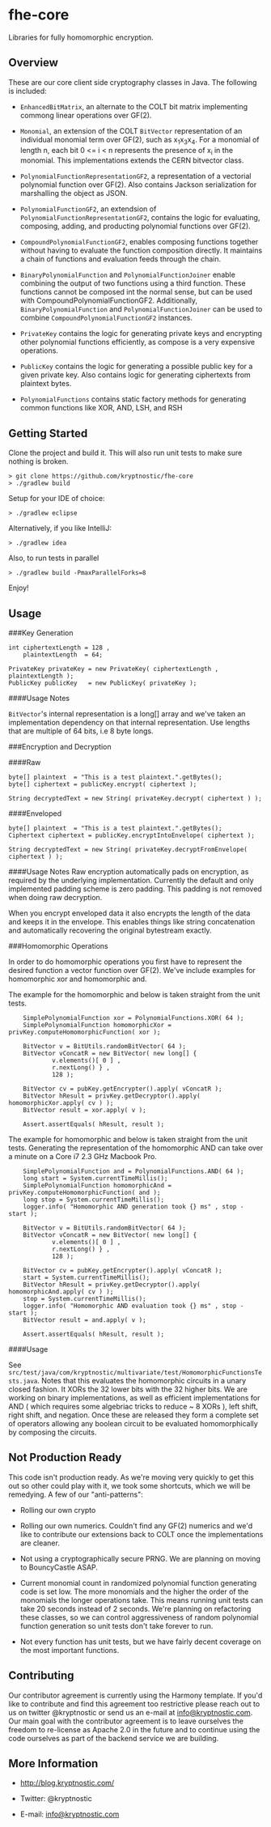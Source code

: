 fhe-core
===========

Libraries for fully homomorphic encryption.


Overview
--------
These are our core client side cryptography classes in Java. The following is included:

- <code>EnhancedBitMatrix</code>, an alternate to the COLT bit matrix implementing commong linear operations over GF(2).

- <code>Monomial</code>, an extension of the COLT <code>BitVector</code> representation of an individual monomial term over GF(2), such as x<sub>1</sub>x<sub>3</sub>x<sub>4</sub>. For a monomial of length n, each bit 0 <= i < n represents the presence of x<sub>i</sub> in the monomial. This implementations extends the CERN bitvector class.

- <code>PolynomialFunctionRepresentationGF2</code>, a representation of a vectorial polynomial function over GF(2). Also contains Jackson serialization for marshalling the object as JSON.

- <code>PolynomialFunctionGF2</code>, an extendsion of <code>PolynomialFunctionRepresentationGF2</code>, contains the logic for evaluating, composing, adding, and producting polynomial functions over GF(2).

- <code>CompoundPolynomialFunctionGF2</code>, enables composing functions together without having to evaluate the function composition directly. It maintains a chain of functions and evaluation feeds through the chain.

- <code>BinaryPolynomialFunction</code> and <code>PolynomialFunctionJoiner</code> enable combining the output of two functions using a third function.  These functions cannot be composed int the normal sense, but can be used with CompoundPolynomialFunctionGF2.  Additionally, <code>BinaryPolynomialFunction</code> and <code>PolynomialFunctionJoiner</code> can be used to combine <code>CompoundPolynomialFunctionGF2</code> instances.

- <code>PrivateKey</code> contains the logic for generating private keys and encrypting other polynomial functions efficiently, as compose is a very expensive operations.

- <code>PublicKey</code> contains the logic for generating a possible public key for a given private key. Also contains logic for generating ciphertexts from plaintext bytes.

- <code>PolynomialFunctions</code> contains static factory methods for generating common functions like XOR, AND, LSH, and RSH


Getting Started
---------------
Clone the project and build it.  This will also run unit tests to make sure nothing is broken.

	> git clone https://github.com/kryptnostic/fhe-core
	> ./gradlew build

Setup for your IDE of choice:
	
	> ./gradlew eclipse
	
Alternatively, if you like IntelliJ:

	> ./gradlew idea	

Also, to run tests in parallel

    > ./gradlew build -PmaxParallelForks=8
	
Enjoy!

Usage
-----

###Key Generation
		
	int ciphertextLength = 128 ,
		plaintextLength  = 64; 
			
	PrivateKey privateKey = new PrivateKey( ciphertextLength , plaintextLength );
	PublicKey publicKey   = new PublicKey( privateKey );

####Usage Notes

<code>BitVector</code>'s internal representation is a long[] array and we've taken an implementation dependency on that internal representation. Use lengths that are multiple of 64 bits, i.e 8 byte longs.

###Encryption and Decryption
		
####Raw 		

	byte[] plaintext  = "This is a test plaintext.".getBytes();
	byte[] ciphertext = publicKey.encrypt( ciphertext );
		
	String decryptedText = new String( privateKey.decrypt( ciphertext ) );
		
####Enveloped

	byte[] plaintext  = "This is a test plaintext.".getBytes();
	Ciphertext ciphertext = publicKey.encryptIntoEnvelope( ciphertext );
	
	String decryptedText = new String( privateKey.decryptFromEnvelope( ciphertext ) ); 


####Usage Notes
Raw encryption automatically pads on encryption, as required by the underlying implementation.  Currently the default and only implemented padding scheme is zero padding. This padding is not removed when doing raw decryption.

When you encrypt enveloped data it also encrypts the length of the data and keeps it in the envelope. This enables things like string concatenation and automatically recovering the original bytestream exactly.

###Homomorphic Operations

In order to do homomorphic operations you first have to represent the desired function a vector function over GF(2). We've include examples for homomorphic xor and homomorphic and.

The example for the homomorphic and below is taken straight from the unit tests.

        SimplePolynomialFunction xor = PolynomialFunctions.XOR( 64 );
        SimplePolynomialFunction homomorphicXor = privKey.computeHomomorphicFunction( xor );
        
        BitVector v = BitUtils.randomBitVector( 64 );
        BitVector vConcatR = new BitVector( new long[] { 
                v.elements()[ 0 ] ,
                r.nextLong() } ,  
                128 );
        
        BitVector cv = pubKey.getEncrypter().apply( vConcatR );
        BitVector hResult = privKey.getDecryptor().apply( homomorphicXor.apply( cv ) );
        BitVector result = xor.apply( v );
        
        Assert.assertEquals( hResult, result );

The example for homomorphic and below is taken straight from the unit tests. Generating the representation of the homomorphic AND can take over a minute on a Core i7 2.3 GHz Macbook Pro.

  		SimplePolynomialFunction and = PolynomialFunctions.AND( 64 );
        long start = System.currentTimeMillis();
        SimplePolynomialFunction homomorphicAnd = privKey.computeHomomorphicFunction( and );
        long stop = System.currentTimeMillis();
        logger.info( "Homomorphic AND generation took {} ms" , stop - start );
        
        BitVector v = BitUtils.randomBitVector( 64 );
        BitVector vConcatR = new BitVector( new long[] { 
                v.elements()[ 0 ] ,
                r.nextLong() } ,  
                128 );
        
        BitVector cv = pubKey.getEncrypter().apply( vConcatR );
        start = System.currentTimeMillis();
        BitVector hResult = privKey.getDecryptor().apply( homomorphicAnd.apply( cv ) );
        stop = System.currentTimeMillis();
        logger.info( "Homomorphic AND evaluation took {} ms" , stop - start );
        BitVector result = and.apply( v );
        
        Assert.assertEquals( hResult, result );

####Usage 		

See `src/test/java/com/kryptnostic/multivariate/test/HomomorphicFunctionsTests.java`.
Notes that this evaluates the homomorphic circuits in a unary closed fashion.  It XORs the 32 lower bits with the 32 higher bits. We are working on binary implementations, as well as efficient implementations for AND ( which requires some algebriac tricks to reduce ~ 8 XORs ), left shift, right shift, and negation.  Once these are released they form a complete set of operators allowing any boolean circuit to be evaluated homomorphically by composing the circuits.


Not Production Ready
--------------------
This code isn't production ready. As we're moving very quickly to get this out so other could play with it, we took some shortcuts, which we will be remedying.  A few of our "anti-patterns":

- Rolling our own crypto

- Rolling our own numerics. Couldn't find any GF(2) numerics and we'd like to contribute our extensions back to COLT once the implementations are cleaner.
	
- Not using a cryptographically secure PRNG. We are planning on moving to BouncyCastle ASAP.

- Current monomial count in randomized polynomial function generating code is set low.  The more monomials and the higher the order of the monomials the longer operations take.  This means running unit tests can take 20 seconds instead of 2 seconds.  We're planning on refactoring these classes, so we can control aggressiveness of random polynomial function generation so unit tests don't take forever to run.

- Not every function has unit tests, but we have fairly decent coverage on the most important functions.

Contributing
------------
Our contributor agreement is currently using the Harmony template. If you'd like to contribute and find this agreement too restrictive please reach out to us on twitter @kryptnostic or send us an e-mail at info@kryptnostic.com. Our main goal with the contributor agreement is to leave ourselves the freedom to re-license as Apache 2.0 in the future and to continue using the code ourselves as part of the backend service we are building.


More Information
----------------

- http://blog.kryptnostic.com/

- Twitter: @kryptnostic

- E-mail: info@kryptnostic.com
